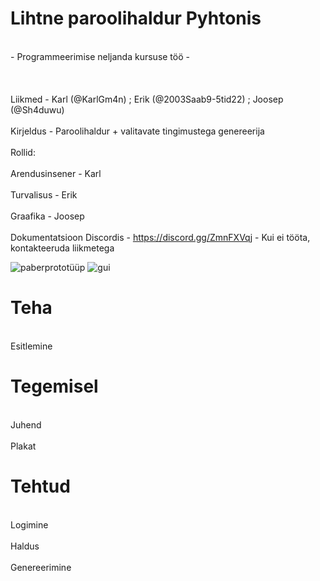 # Lihtne paroolihaldur Pyhtonis
<br>- Programmeerimise neljanda kursuse töö -<br>
<br><br>
<br>Liikmed - Karl (@KarlGm4n) ; Erik (@2003Saab9-5tid22) ; Joosep (@Sh4duwu)<br>
<br>Kirjeldus - Paroolihaldur + valitavate tingimustega genereerija<br>
<br>Rollid:<br>
<br>Arendusinsener - Karl<br>
<br>Turvalisus - Erik<br>
<br>Graafika - Joosep<br>
<br>Dokumentatsioon Discordis - https://discord.gg/ZmnFXVqj - Kui ei tööta, kontakteeruda liikmetega<br>

![paberprototüüp](https://github.com/KarlGm4n/inprogress/assets/143991529/29164102-4e0c-49ca-bb80-46559e98f4ae)
![gui](https://github.com/KarlGm4n/inprogress/assets/143991889/a2372b0c-81d0-4425-bdb7-949b1f3e72c2)

# Teha
<br>Esitlemine<br>
# Tegemisel
<br>Juhend<br>
<br>Plakat<br>
# Tehtud
<br>Logimine<br>
<br>Haldus<br>
<br>Genereerimine<br>
